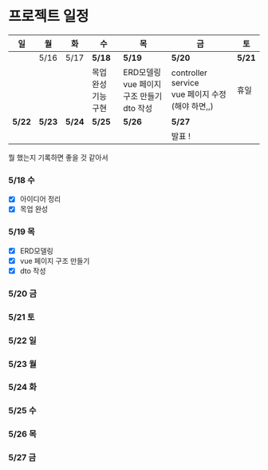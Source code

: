 # 프로젝트 일정



| 일       | 월       | 화       | 수                       | 목                                                  | 금                                                        | 토       |
| -------- | -------- | -------- | ------------------------ | --------------------------------------------------- | --------------------------------------------------------- | -------- |
|          | 5/16     | 5/17     | **5/18**                 | **5/19**                                            | **5/20**                                                  | **5/21** |
|          |          |          | 목업 완성<br />기능 구현 | ERD모델링<br />vue 페이지 구조 만들기<br />dto 작성 | controller<br />service<br />vue 페이지 수정(해야 하면,,) | 휴일     |
| **5/22** | **5/23** | **5/24** | **5/25**                 | **5/26**                                            | **5/27**                                                  |          |
|          |          |          |                          |                                                     | 발표 !                                                    |          |



뭘 했는지 기록하면 좋을 것 같아서

### 5/18 수

- [x] 아이디어 정리
- [x] 목업 완성

### 5/19 목

- [x] ERD모델링
- [x] vue 페이지 구조 만들기
- [x] dto 작성

### 5/20 금



### 5/21 토

### 5/22 일

### 5/23 월

### 5/24 화

### 5/25 수

### 5/26 목

### 5/27 금